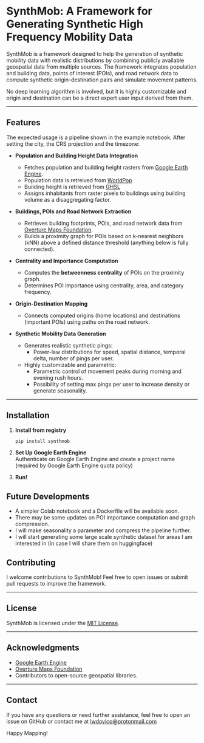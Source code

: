 
# SynthMob: A Framework for Generating Synthetic High Frequency Mobility Data

SynthMob is a framework designed to help the generation of synthetic mobility data with realistic distributions by combining publicly available geospatial data from multiple sources. The framework integrates population and building data, points of interest (POIs), and road network data to compute synthetic origin-destination pairs and simulate movement patterns.

No deep learning algorithm is involved, but it is highly customizable and origin and destination can be a direct expert user input derived from them.

---

## Features

The expected usage is a pipeline shown in the example notebook.
After setting the city, the CRS projection and the timezone:

- **Population and Building Height Data Integration**  
  - Fetches population and building height rasters from [Google Earth Engine](https://earthengine.google.com/).
  - Population data is retreived from [WorldPop](https://developers.google.com/earth-engine/datasets/catalog/WorldPop_GP_100m_pop_age_sex)
  - Building height is retrieved from [GHSL](https://developers.google.com/earth-engine/datasets/catalog/JRC_GHSL_P2023A_GHS_BUILT_H)
  - Assigns inhabitants from raster pixels to buildings using building volume as a disaggregating factor.

- **Buildings, POIs and Road Network Extraction**  
  - Retrieves building footprints, POIs, and road network data from [Overture Maps Foundation](https://overturemaps.org/).  
  - Builds a proximity graph for POIs based on k-nearest neighbors (kNN) above a defined distance threshold (anything below is fully connected).  

- **Centrality and Importance Computation**  
  - Computes the **betweenness centrality** of POIs on the proximity graph.  
  - Determines POI importance using centrality, area, and category frequency.  

- **Origin-Destination Mapping**  
  - Connects computed origins (home locations) and destinations (important POIs) using paths on the road network.  

- **Synthetic Mobility Data Generation**  
  - Generates realistic synthetic pings:
    - Power-law distributions for speed, spatial distance, temporal delta, number of pings per user.  
  - Highly customizable and parametric:
    - Parametric control of movement peaks during morning and evening rush hours.
    - Possibility of setting max pings per user to increase density or generate seasonality.

---

## Installation

1. **Install from registry**  
   ```bash
   pip install synthmob
   ```

2. **Set Up Google Earth Engine**  
   Authenticate on Google Earth Engine and create a project name (required by Google Earth Engine quota policy)

3. **Run!**

## Future Developments

 - A simpler Colab notebook and a Dockerfile will be available soon.
 - There may be some updates on POI importance computation and graph compression.
 - I will make seasonality a parameter and compress the pipeline further.
 - I will start generating some large scale synthetic dataset for areas I am interested in (in case I will share them on huggingface)


## Contributing

I welcome contributions to SynthMob! Feel free to open issues or submit pull requests to improve the framework.

---

## License

SynthMob is licensed under the [MIT License](LICENSE).

---

## Acknowledgments

- [Google Earth Engine](https://earthengine.google.com/)  
- [Overture Maps Foundation](https://overturemaps.org/)
- Contributors to open-source geospatial libraries.

---

## Contact

If you have any questions or need further assistance, feel free to open an issue on GitHub or contact me at lwdovico@protonmail.com

Happy Mapping!